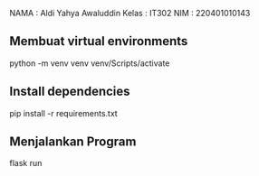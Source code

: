 NAMA : Aldi Yahya Awaluddin
Kelas : IT302
NIM : 220401010143

## Membuat virtual environments
python -m venv venv
venv/Scripts/activate

## Install dependencies
pip install -r requirements.txt

## Menjalankan Program
flask run
